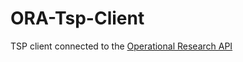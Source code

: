 # ORA-Tsp-Client
TSP client connected to the  [Operational Research API](https://github.com/geoffreyp/OperationalResearchWebAPI)
